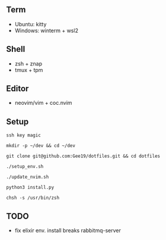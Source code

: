 ## Term
- Ubuntu: kitty
- Windows: winterm + wsl2

## Shell
- zsh + znap
- tmux + tpm

## Editor
- neovim/vim + coc.nvim

## Setup
`ssh key magic`

`mkdir -p ~/dev && cd ~/dev`

`git clone git@github.com:Gee19/dotfiles.git && cd dotfiles`

`./setup_env.sh`

`./update_nvim.sh`

`python3 install.py`

`chsh -s /usr/bin/zsh`

## TODO
- fix elixir env. install breaks rabbitmq-server

